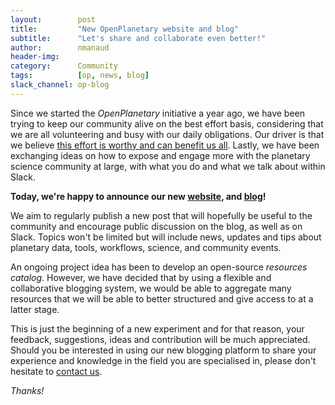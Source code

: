 ```yaml
---
layout:        post
title:         "New OpenPlanetary website and blog"
subtitle:      "Let's share and collaborate even better!"
author:        nmanaud
header-img:
category:      Community
tags:          [op, news, blog]
slack_channel: op-blog
---
```


Since we started the *OpenPlanetary* initiative a year ago, we have been trying to keep our community alive on the best effort basis, considering that we are all volunteering and busy with our daily obligations. Our driver is that we believe [this effort is worthy and can benefit us all](http://openplanetary.co/blog/community/why-openplanetary.html). Lastly, we have been exchanging ideas on how to expose and engage more with the planetary science community at large, with what you do and what we talk about within Slack.

**Today, we're happy to announce our new [website](http://openplanetary.co), and [blog](http://openplanetary.co/blog)!**

We aim to regularly publish a new post that will hopefully be useful to the community and encourage public discussion on the blog, as well as on Slack. Topics won't be limited but will include news, updates and tips about planetary data, tools, workflows, science, and community events.

An ongoing project idea has been to develop an open-source *resources catalog*. However, we have decided that by using a flexible and collaborative blogging system, we would be able to aggregate many resources that we will be able to better structured and give access to at a latter stage.

This is just the beginning of a new experiment and for that reason, your feedback, suggestions, ideas and contribution will be much appreciated. Should you be interested in using our new blogging platform to share your experience and knowledge in the field you are specialised in, please don't hesitate to [contact us](http://openplanetary.co/about).

*Thanks!*
